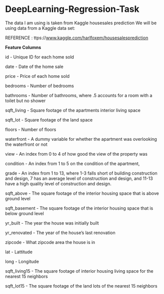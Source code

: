 # DeepLearning-Regression-Task

The data I am using is taken from Kaggle housesales prediction
We will be using data from a Kaggle data set:

REFERENCE : ttps://www.kaggle.com/harlfoxem/housesalesprediction

**Feature Columns**

id - Unique ID for each home sold

date - Date of the home sale 		 

price - Price of each home sold

bedrooms - Number of bedrooms

bathrooms - Number of bathrooms, where .5 accounts for a room with a toilet but no shower

sqft_living - Square footage of the apartments interior living space

sqft_lot - Square footage of the land space

floors - Number of floors

waterfront - A dummy variable for whether the apartment was overlooking the waterfront or not

view - An index from 0 to 4 of how good the view of the property was

condition - An index from 1 to 5 on the condition of the apartment,

grade - An index from 1 to 13, where 1-3 falls short of building construction and design, 7 has an average level of construction and design, and 11-13 have a high quality level of construction and design.

sqft_above - The square footage of the interior housing space that is above ground level

sqft_basement - The square footage of the interior housing space that is below ground level

yr_built - The year the house was initially built

yr_renovated - The year of the house’s last renovation

zipcode - What zipcode area the house is in

lat - Lattitude

long - Longitude

sqft_living15 - The square footage of interior housing living space for the nearest 15 neighbors

sqft_lot15 - The square footage of the land lots of the nearest 15 neighbors
